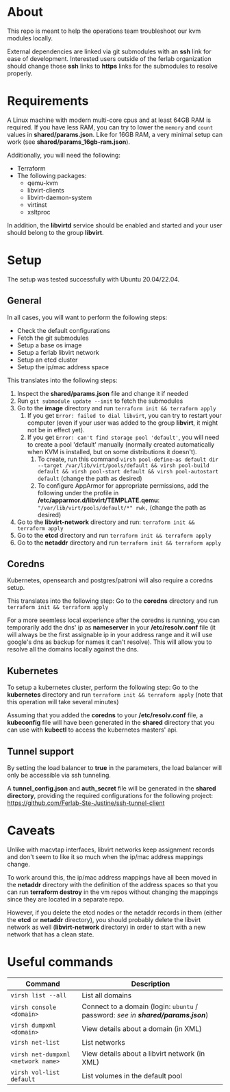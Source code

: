 # About

This repo is meant to help the operations team troubleshoot our kvm modules locally.

External dependencies are linked via git submodules with an **ssh** link for ease of development. Interested users outside of the ferlab organization should change those **ssh** links to **https** links for the submodules to resolve properly.

# Requirements

A Linux machine with modern multi-core cpus and at least 64GB RAM is required. If you have less RAM, you can try to lower the `memory` and `count` values in **shared/params.json**. Like for 16GB RAM, a very minimal setup can work (see **shared/params_16gb-ram.json**).

Additionally, you will need the following:
- Terraform
- The following packages:
  - qemu-kvm
  - libvirt-clients
  - libvirt-daemon-system
  - virtinst
  - xsltproc

In addition, the **libvirtd** service should be enabled and started and your user should belong to the group **libvirt**.

# Setup

The setup was tested successfully with Ubuntu 20.04/22.04.

## General

In all cases, you will want to perform the following steps:
- Check the default configurations
- Fetch the git submodules
- Setup a base os image
- Setup a ferlab libvirt network
- Setup an etcd cluster
- Setup the ip/mac address space

This translates into the following steps:

1. Inspect the **shared/params.json** file and change it if needed
2. Run `git submodule update --init` to fetch the submodules
3. Go to the **image** directory and run `terraform init && terraform apply`
    1. If you get `Error: failed to dial libvirt`, you can try to restart your computer (even if your user was added to the group **libvirt**, it might not be in effect yet).
    2. If you get `Error: can't find storage pool 'default'`, you will need to create a pool 'default' manually (normally created automatically when KVM is installed, but on some distributions it doesn't).
        1. To create, run this command `virsh pool-define-as default dir --target /var/lib/virt/pools/default && virsh pool-build default && virsh pool-start default && virsh pool-autostart default` (change the path as desired)
        2. To configure AppArmor for appropriate permissions, add the following under the profile in **/etc/apparmor.d/libvirt/TEMPLATE.qemu**: `"/var/lib/virt/pools/default/*" rwk,` (change the path as desired)
4. Go to the **libvirt-network** directory and run: `terraform init && terraform apply`
5. Go to the **etcd** directory and run `terraform init && terraform apply`
6. Go to the **netaddr** directory and run `terraform init && terraform apply`

## Coredns

Kubernetes, opensearch and postgres/patroni will also require a coredns setup.

This translates into the following step: Go to the **coredns** directory and run `terraform init && terraform apply`

For a more seemless local experience after the coredns is running, you can temporarily add the dns' ip as **nameserver** in your **/etc/resolv.conf** file (it will always be the first assignable ip in your address range and it will use google's dns as backup for names it can't resolve). This will allow you to resolve all the domains locally against the dns.

## Kubernetes

To setup a kubernetes cluster, perform the following step: Go to the **kubernetes** directory and run `terraform init && terraform apply` (note that this operation will take several minutes)

Assuming that you added the **coredns** to your **/etc/resolv.conf** file, a **kubeconfig** file will have been generated in the **shared** directory that you can use with **kubectl** to access the kubernetes masters' api.

## Tunnel support

By setting the load balancer to **true** in the parameters, the load balancer will only be accessible via ssh tunneling.

A **tunnel_config.json** and **auth_secret** file will be generated in the **shared directory**, providing the required configurations for the following project: https://github.com/Ferlab-Ste-Justine/ssh-tunnel-client

# Caveats

Unlike with macvtap interfaces, libvirt networks keep assignment records and don't seem to like it so much when the ip/mac address mappings change.

To work around this, the ip/mac address mappings have all been moved in the **netaddr** directory with the definition of the address spaces so that you can run **terraform destroy** in the vm repos without changing the mappings since they are located in a separate repo.

However, if you delete the etcd nodes or the netaddr records in them (either the **etcd** or **netaddr** directory), you should probably delete the libvirt network as well (**libvirt-network** directory) in order to start with a new network that has a clean state.

# Useful commands
|Command|Description
|---|---
|`virsh list --all`|List all domains
|`virsh console <domain>`|Connect to a domain (login: `ubuntu` / password: *see in **shared/params.json***)
|`virsh dumpxml <domain>`|View details about a domain (in XML)
|`virsh net-list`|List networks
|`virsh net-dumpxml <network name>`|View details about a libvirt network (in XML)
|`virsh vol-list default`|List volumes in the default pool
